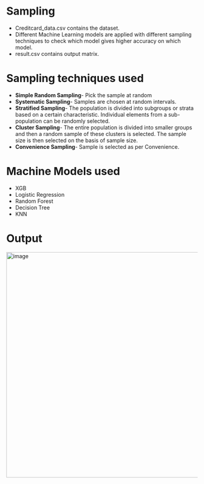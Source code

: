 # Sampling
- Creditcard_data.csv contains the dataset.
- Different Machine Learning models are applied with different sampling techniques to check which model gives higher accuracy on which model.
- result.csv contains output matrix.

# Sampling techniques used
- **Simple Random Sampling**- Pick the sample at random
- **Systematic Sampling**- Samples are chosen at random intervals.
- **Stratified Sampling**- The population is divided into subgroups or strata based on a certain characteristic. Individual elements from a sub-population can be randomly selected.
- **Cluster Sampling**- The entire population is divided into smaller groups and then a random sample of these clusters is selected. The sample size is then selected on the basis of sample size.
- **Convenience Sampling**- Sample is selected as per Convenience.

# Machine Models used
- XGB
- Logistic Regression
- Random Forest
- Decision Tree
- KNN

# Output
<img width="594" alt="image" src="https://user-images.githubusercontent.com/83395642/219962143-87d06b10-045f-484f-a086-b4b26c7c3892.png">
